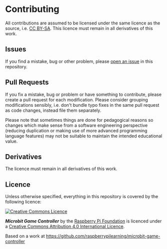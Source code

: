 # Contributing

All contributions are assumed to be licensed under the same licence as the source, i.e. [CC BY-SA](http://creativecommons.org/licenses/by-sa/4.0/). This licence must remain in all derivatives of this work.

## Issues

If you find a mistake, bug or other problem, please [open an issue](https://github.com/raspberrypilearning/microbit-game-controller/issues) in this repository.

## Pull Requests

If you fix a mistake, bug or problem or have something to contribute, please create a pull request for each modification. Please consider grouping modifications sensibly, i.e. don't bundle typo fixes in the same pull request as code changes, instead file them separately.

Please note that sometimes things are done for pedagogical reasons so changes which make sense from a software engineering perspective (reducing duplication or making use of more advanced programming language features) may not be suitable to maintain the intended educational value.

## Derivatives

The licence must remain in all derivatives of this work.

## Licence

Unless otherwise specified, everything in this repository is covered by the following licence:

[![Creative Commons Licence](http://i.creativecommons.org/l/by-sa/4.0/88x31.png)](http://creativecommons.org/licenses/by-sa/4.0/)

***Microbit Game Controller*** by the [Raspberry Pi Foundation](http://www.raspberrypi.org) is licenced under a [Creative Commons Attribution 4.0 International Licence](http://creativecommons.org/licenses/by-sa/4.0/).

Based on a work at https://github.com/raspberrypilearning/microbit-game-controller
